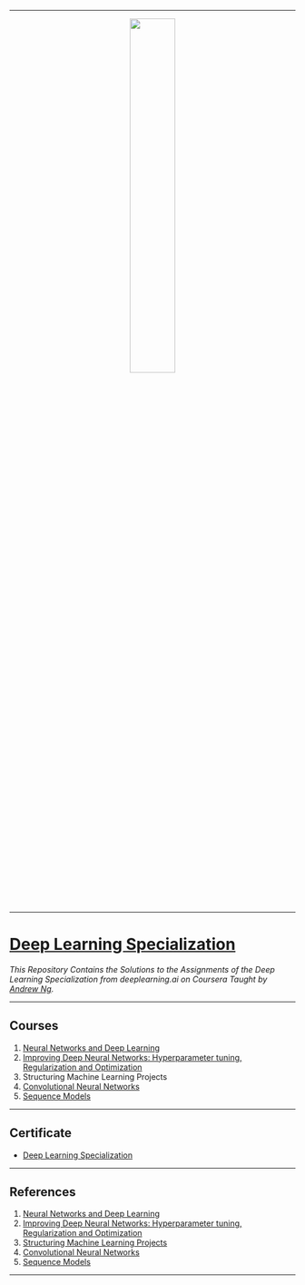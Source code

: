 ----------------------------------------------------------------------------------------
<p align="center"><img width="40%" src="https://github.com/sahilkhose/Deep-Learning/blob/master/Logo.jpg" /></p>

-------------------------------------------------------------------------------------------

# [Deep Learning Specialization](https://www.coursera.org/specializations/deep-learning)
*This Repository Contains the Solutions to the Assignments of the Deep Learning Specialization from deeplearning.ai on Coursera Taught by [Andrew Ng](https://www.coursera.org/instructor/andrewng).*

--------------------------------------------------------------------------------------------

## Courses
1. [Neural Networks and Deep Learning](https://github.com/sahilkhose/Deep-Learning/tree/master/course1)
2. [Improving Deep Neural Networks: Hyperparameter tuning, Regularization and Optimization](https://github.com/sahilkhose/Deep-Learning/tree/master/course2)
3. Structuring Machine Learning Projects
4. [Convolutional Neural Networks](https://github.com/sahilkhose/Deep-Learning/tree/master/course4)
5. [Sequence Models](https://github.com/sahilkhose/Deep-Learning/tree/master/course5)

-------------------------------------------------------------------------------------------------------------

## Certificate
* [Deep Learning Specialization](https://www.coursera.org/account/accomplishments/specialization/certificate/J4FTCAUKKPPW)

--------------------------------------------------------------------------------------------------------------

## References
1. [Neural Networks and Deep Learning](https://www.coursera.org/learn/neural-networks-deep-learning)
2. [Improving Deep Neural Networks: Hyperparameter tuning, Regularization and Optimization](https://www.coursera.org/learn/deep-neural-network)
3. [Structuring Machine Learning Projects](https://www.coursera.org/learn/machine-learning-projects)
4. [Convolutional Neural Networks](https://www.coursera.org/learn/convolutional-neural-networks)
5. [Sequence Models](https://www.coursera.org/learn/nlp-sequence-models)

---------------------------------------------------------------------------------------------------------------

